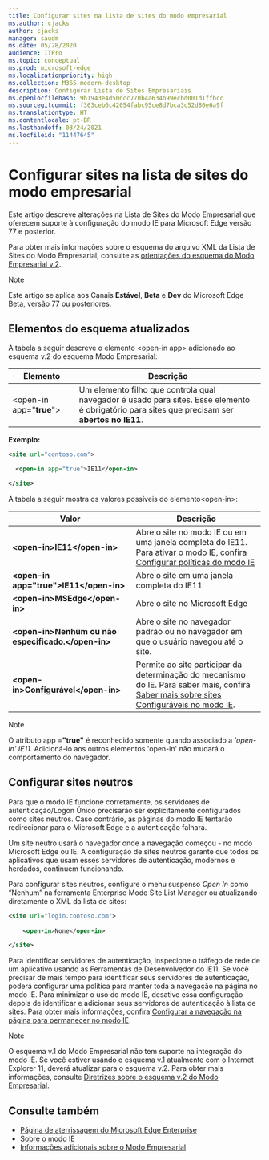 ```yaml
---
title: Configurar sites na lista de sites do modo empresarial
ms.author: cjacks
author: cjacks
manager: saudm
ms.date: 05/28/2020
audience: ITPro
ms.topic: conceptual
ms.prod: microsoft-edge
ms.localizationpriority: high
ms.collection: M365-modern-desktop
description: Configurar Lista de Sites Empresariais
ms.openlocfilehash: 9b1943e4d50dcc770b4a634b99ecbd001d1ffbcc
ms.sourcegitcommit: f363ceb6c42054fabc95ce8d7bca3c52d80e6a9f
ms.translationtype: HT
ms.contentlocale: pt-BR
ms.lasthandoff: 03/24/2021
ms.locfileid: "11447645"
---
```

# <a name="configure-sites-on-the-enterprise-mode-site-list"></a>Configurar sites na lista de sites do modo empresarial

Este artigo descreve alterações na Lista de Sites do Modo Empresarial que oferecem suporte à configuração do modo IE para Microsoft Edge versão 77 e posterior.

Para obter mais informações sobre o esquema do arquivo XML da Lista de Sites do Modo Empresarial, consulte as [orientações do esquema do Modo Empresarial v.2](/internet-explorer/ie11-deploy-guide/enterprise-mode-schema-version-2-guidance).

> [!NOTE]
> Este artigo se aplica aos Canais **Estável**, **Beta** e **Dev** do Microsoft Edge Beta, versão 77 ou posteriores.

## <a name="updated-schema-elements"></a>Elementos do esquema atualizados

A tabela a seguir descreve o elemento \<open-in app\> adicionado ao esquema v.2 do esquema Modo Empresarial:

| **Elemento** | **Descrição** |
| --- | --- |
| \<open-in app="**true**"\> | Um elemento filho que controla qual navegador é usado para sites. Esse elemento é obrigatório para sites que precisam ser **abertos no IE11**.|

**Exemplo:**

``` xml
<site url="contoso.com">

  <open-in app="true">IE11</open-in>

</site>
```

A tabela a seguir mostra os valores possíveis do elemento\<open-in\>:

| **Valor** | **Descrição** |
| --- | --- |
| **\<open-in\>IE11\</open-in\>** | Abre o site no modo IE ou em uma janela completa do IE11. Para ativar o modo IE, confira [Configurar políticas do modo IE](./edge-ie-mode-policies.md)|
| **\<open-in app="**true**"\>IE11\</open-in\>** | Abre o site em uma janela completa do IE11 |
| **\<open-in\>MSEdge\</open-in\>** | Abre o site no Microsoft Edge |
| **\<open-in\>Nenhum ou não especificado.\</open-in\>** | Abre o site no navegador padrão ou no navegador em que o usuário navegou até o site. |
|**\<open-in\>Configurável\</open-in\>** | Permite ao site participar da determinação do mecanismo do IE. Para saber mais, confira [Saber mais sobre sites Configuráveis no modo IE](edge-learnmore-configurable-sites-ie-mode.md).  |

>[!NOTE]
> O atributo app =**"true"** é reconhecido somente quando associado a _'open-in' IE11_. Adicioná-lo aos outros elementos 'open-in' não mudará o comportamento do navegador.   

## <a name="configure-neutral-sites"></a>Configurar sites neutros

Para que o modo IE funcione corretamente, os servidores de autenticação/Logon Único precisarão ser explicitamente configurados como sites neutros. Caso contrário, as páginas do modo IE tentarão redirecionar para o Microsoft Edge e a autenticação falhará.

Um site neutro usará o navegador onde a navegação começou - no modo Microsoft Edge ou IE. A configuração de sites neutros garante que todos os aplicativos que usam esses servidores de autenticação, modernos e herdados, continuem funcionando.

Para configurar sites neutros, configure o menu suspenso *Open In* como “Nenhum” na ferramenta Enterprise Mode Site List Manager ou atualizando diretamente o XML da lista de sites:

``` xml
<site url="login.contoso.com">
   
    <open-in>None</open-in>

</site>
```

Para identificar servidores de autenticação, inspecione o tráfego de rede de um aplicativo usando as Ferramentas de Desenvolvedor do IE11. Se você precisar de mais tempo para identificar seus servidores de autenticação, poderá configurar uma política para manter toda a navegação na página no modo IE. Para minimizar o uso do modo IE, desative essa configuração depois de identificar e adicionar seus servidores de autenticação à lista de sites. Para obter mais informações, confira [Configurar a navegação na página para permanecer no modo IE](./microsoft-edge-policies.md#internetexplorerintegrationsiteredirect).

>[!NOTE]
   >O esquema v.1 do Modo Empresarial não tem suporte na integração do modo IE. Se você estiver usando o esquema v.1 atualmente com o Internet Explorer 11, deverá atualizar para o esquema v.2. Para obter mais informações, consulte [Diretrizes sobre o esquema v.2 do Modo Empresarial](/internet-explorer/ie11-deploy-guide/enterprise-mode-schema-version-2-guidance).

## <a name="see-also"></a>Consulte também

- [Página de aterrissagem do Microsoft Edge Enterprise](https://aka.ms/EdgeEnterprise)
- [Sobre o modo IE](./edge-ie-mode.md)
- [Informações adicionais sobre o Modo Empresarial](/internet-explorer/ie11-deploy-guide/enterprise-mode-overview-for-ie11)